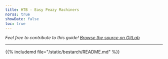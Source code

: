 ```yaml
---
title: HTB - Easy Peazy Machiners
norss: true
showDate: false
toc: true
---
```


_Feel free to contribute to this guide! [Browse the source on GitLab](https://gitlab.com/gabmus/bestarch)_

---

{{% includemd file="/static/bestarch/README.md" %}}

